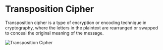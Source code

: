 # Transposition Cipher
Transposition cipher is a type of encryption or encoding technique in cryptography, where the letters in the plaintext are rearranged or swapped to conceal the original meaning of the message.

![Transposition Cipher](https://i.imgur.com/q9jWyox.png)